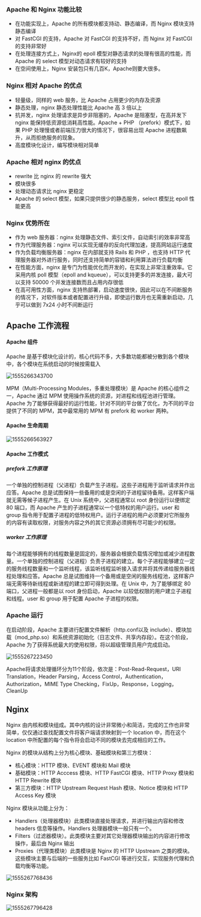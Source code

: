 ### Apache 和 Nginx 功能比较

- 在功能实现上，Apache 的所有模块都支持动、静态编译，而 Nginx 模块支持静态编译
- 对 FastCGI 的支持，Apache 对 FastCGI 的支持不好，而 Nginx 对 FastCGI 的支持非常好
- 在处理连接方式上，Nginx的 epoll 模型对静态请求的处理有很高的性能，而 Apache 的 select 模型对动态请求有较好的支持
- 在空间使用上，Nginx 安装包只有几百K，Apache则要大很多。

### Nginx 相对 Apache 的优点

- 轻量级，同样的 web 服务，比 Apache 占用更少的内存及资源
- 静态处理，nginx 静态处理性能比 Apache 高 3 倍以上
- 抗并发，nginx 处理请求是异步非阻塞的，Apache 是阻塞型，在高并发下 nginx 能保持低资源低消耗高性能。Apache + PHP （prefork）模式下，如果 PHP 处理慢或者前端压力很大的情况下，很容易出现 Apache 进程数飙升，从而拒绝服务的现象。
- 高度模块化设计，编写模块相对简单

### Apache 相对 nginx 的优点

- rewrite 比 nginx 的 rewrite 强大
- 模块很多
- 处理动态请求比 nginx 更稳定
- Apache 的 select 模型，如果只提供很少的静态服务，select 模型比 epoll 性能更高

### Nginx 优势所在

- 作为 web 服务器：nginx 处理静态文件、索引文件，自动索引的效率非常高
- 作为代理服务器：nginx 可以实现无缓存的反向代理加速，提高网站运行速度
- 作为负载均衡服务器：nginx 在内部就支持 Rails 和 PHP ，也支持 HTTP 代理服务器对外进行服务，同时还支持简单的容错和利用算法进行负载均衡
- 在性能方面，nginx 是专门为性能优化而开发的，在实现上非常注重效率。它采用内核 poll 模型（epoll and kqueue），可以支持更多的并发连接，最大可以支持 50000 个并发连接数而且占用内存很低
- 在高可用性方面，nginx 支持热部署，启动速度很快，因此可以在不间断服务的情况下，对软件版本或者配置进行升级，即使运行数月也无需重新启动，几乎可以做到 7x24 小时不间断运行

## Apache 工作流程

#### Apache 组件

Apache 是基于模块化设计的，核心代码不多，大多数功能都被分散到各个模块中，各个模块在系统启动的时候按需载入

![1555266343700](assets/1555266343700.png)

MPM（Multi-Processing Modules，多重处理模块）是 Apache 的核心组件之一，Apache 通过 MPM 使用操作系统的资源，对进程和线程池进行管理。Apache 为了能够获得最好的运行性能，针对不同的平台做了优化，为不同的平台提供了不同的 MPM，其中最常用的 MPM 有 prefork 和 worker 两种。

#### Apache 生命周期

![1555266563927](assets/1555266563927.png)

#### Apache 工作模式

##### prefork 工作原理

一个单独的控制进程（父进程）负载产生子进程。这些子进程用于监听请求并作出应答。Apache 总是试图保持一些备用的或是空闲的子进程留待备用。这样客户端就无需等候子进程产生。在 Unix 系统中，父进程通常以 root 身份运行以便绑定 80 端口，而 Apache 产生的子进程通常以一个低特权的用户运行。user 和 group 指令用于配置子进程的低特权用户。运行子进程的用户必须要对它所服务的内容有读取权限，对服务内容之外的其它资源必须拥有尽可能少的权限。

##### worker 工作原理

每个进程能够拥有的线程数量是固定的，服务器会根据负载情况增加或减少进程数量。一个单独的控制进程（父进程）负责子进程的建立。每个子进程能够建立一定的服务线程数量和一个监听线程，该监听线程监听接入请求并将其传递给服务器线程处理和应答。Apache 总是试图维持一个备用或是空闲的服务线程池，这样客户端无需等待新线程或新进程的建立即可得到处理。在 Unix 中，为了能够绑定 80 端口，父进程一般都是以 root 身份启动，Apache 以较低权限的用户建立子进程和线程。user 和 group 用于配置 Apache 子进程的权限。

### Apache 运行

在启动阶段，Apache 主要进行配置文件解析（http.conf以及 include）、模块加载（mod_php.so）和系统资源初始化（日志文件、共享内存段）。在这个阶段，Apache 为了获得系统最大的使用权限，将以超级管理员用户完成启动。

![1555267223450](assets/1555267223450.png)

Apache将请求处理循环分为11个阶段，依次是：Post-Read-Request，URI Translation，Header Parsing，Access Control，Authentication，Authorization，MIME Type Checking，FixUp，Response，Logging，CleanUp



## Nginx

Nginx 由内核和模块组成。其中内核的设计非常微小和简洁，完成的工作也非常简单，仅仅通过查找配置文件将客户端请求映射到一个 location 中，而在这个 location 中所配置的每个指令将会启动不同的模块去完成相应的工作。

Nginx 的模块从结构上分为核心模块、基础模块和第三方模块：

- 核心模块：HTTP 模块、EVENT 模块和 Mail 模块
- 基础模块：HTTP Acccess 模块、HTTP FastCGI 模块、HTTP Proxy 模块和 HTTP Rewrite 模块
- 第三方模块：HTTP Upstream Request Hash 模块、Notice 模块和 HTTP Access Key 模块

Nginx 模块从功能上分为：

- Handlers（处理器模块）此类模块直接处理请求，并进行输出内容和修改 headers 信息等操作。Handlers 处理器模块一般只有一个。
- Filters（过滤器模块）。此类模块主要对其它处理器模块输出的内容进行修改操作，最后由 Nginx 输出
- Proxies（代理类模块）此类模块是 Nginx 的 HTTP Upstream 之类的模块。这些模块主要与后端的一些服务比如 FastCGI 等进行交互，实现服务代理和负载均衡等功能。

![1555267768436](assets/1555267768436.png)

### Nginx 架构

![1555267796428](assets/1555267796428.png)

